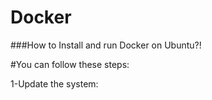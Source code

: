 # Docker
###How to Install and run Docker on Ubuntu?!

#You can follow these steps:

1-Update the system:

